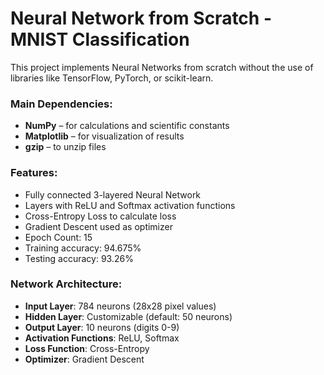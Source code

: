 # Neural Network from Scratch - MNIST Classification

This project implements Neural Networks from scratch without the use of libraries like TensorFlow, PyTorch, or scikit-learn.

### Main Dependencies:
- **NumPy** – for calculations and scientific constants
- **Matplotlib** – for visualization of results
- **gzip** – to unzip files

### Features:
- Fully connected 3-layered Neural Network
- Layers with ReLU and Softmax activation functions
- Cross-Entropy Loss to calculate loss
- Gradient Descent used as optimizer
- Epoch Count: 15
- Training accuracy: 94.675%
- Testing accuracy: 93.26%

### Network Architecture:
- **Input Layer**: 784 neurons (28x28 pixel values)
- **Hidden Layer**: Customizable (default: 50 neurons)
- **Output Layer**: 10 neurons (digits 0-9)
- **Activation Functions**: ReLU, Softmax
- **Loss Function**: Cross-Entropy
- **Optimizer**: Gradient Descent
